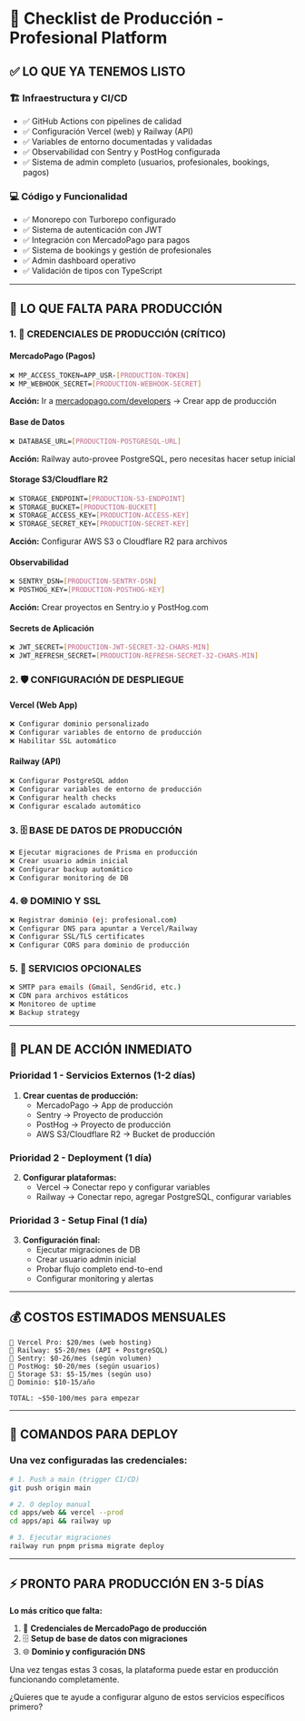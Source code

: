 # 🚀 Checklist de Producción - Profesional Platform

## ✅ **LO QUE YA TENEMOS LISTO**

### 🏗️ **Infraestructura y CI/CD**

- ✅ GitHub Actions con pipelines de calidad
- ✅ Configuración Vercel (web) y Railway (API)
- ✅ Variables de entorno documentadas y validadas
- ✅ Observabilidad con Sentry y PostHog configurada
- ✅ Sistema de admin completo (usuarios, profesionales, bookings, pagos)

### 💻 **Código y Funcionalidad**

- ✅ Monorepo con Turborepo configurado
- ✅ Sistema de autenticación con JWT
- ✅ Integración con MercadoPago para pagos
- ✅ Sistema de bookings y gestión de profesionales
- ✅ Admin dashboard operativo
- ✅ Validación de tipos con TypeScript

---

## 🚨 **LO QUE FALTA PARA PRODUCCIÓN**

### 1. 🔑 **CREDENCIALES DE PRODUCCIÓN** (CRÍTICO)

#### **MercadoPago (Pagos)**

```bash
❌ MP_ACCESS_TOKEN=APP_USR-[PRODUCTION-TOKEN]
❌ MP_WEBHOOK_SECRET=[PRODUCTION-WEBHOOK-SECRET]
```

**Acción:** Ir a [mercadopago.com/developers](https://mercadopago.com/developers) → Crear app de producción

#### **Base de Datos**

```bash
❌ DATABASE_URL=[PRODUCTION-POSTGRESQL-URL]
```

**Acción:** Railway auto-provee PostgreSQL, pero necesitas hacer setup inicial

#### **Storage S3/Cloudflare R2**

```bash
❌ STORAGE_ENDPOINT=[PRODUCTION-S3-ENDPOINT]
❌ STORAGE_BUCKET=[PRODUCTION-BUCKET]
❌ STORAGE_ACCESS_KEY=[PRODUCTION-ACCESS-KEY]
❌ STORAGE_SECRET_KEY=[PRODUCTION-SECRET-KEY]
```

**Acción:** Configurar AWS S3 o Cloudflare R2 para archivos

#### **Observabilidad**

```bash
❌ SENTRY_DSN=[PRODUCTION-SENTRY-DSN]
❌ POSTHOG_KEY=[PRODUCTION-POSTHOG-KEY]
```

**Acción:** Crear proyectos en Sentry.io y PostHog.com

#### **Secrets de Aplicación**

```bash
❌ JWT_SECRET=[PRODUCTION-JWT-SECRET-32-CHARS-MIN]
❌ JWT_REFRESH_SECRET=[PRODUCTION-REFRESH-SECRET-32-CHARS-MIN]
```

### 2. 🛡️ **CONFIGURACIÓN DE DESPLIEGUE**

#### **Vercel (Web App)**

```bash
❌ Configurar dominio personalizado
❌ Configurar variables de entorno de producción
❌ Habilitar SSL automático
```

#### **Railway (API)**

```bash
❌ Configurar PostgreSQL addon
❌ Configurar variables de entorno de producción
❌ Configurar health checks
❌ Configurar escalado automático
```

### 3. 🗄️ **BASE DE DATOS DE PRODUCCIÓN**

```bash
❌ Ejecutar migraciones de Prisma en producción
❌ Crear usuario admin inicial
❌ Configurar backup automático
❌ Configurar monitoring de DB
```

### 4. 🌐 **DOMINIO Y SSL**

```bash
❌ Registrar dominio (ej: profesional.com)
❌ Configurar DNS para apuntar a Vercel/Railway
❌ Configurar SSL/TLS certificates
❌ Configurar CORS para dominio de producción
```

### 5. 📧 **SERVICIOS OPCIONALES**

```bash
❌ SMTP para emails (Gmail, SendGrid, etc.)
❌ CDN para archivos estáticos
❌ Monitoreo de uptime
❌ Backup strategy
```

---

## 🎯 **PLAN DE ACCIÓN INMEDIATO**

### **Prioridad 1 - Servicios Externos (1-2 días)**

1. **Crear cuentas de producción:**
   - MercadoPago → App de producción
   - Sentry → Proyecto de producción
   - PostHog → Proyecto de producción
   - AWS S3/Cloudflare R2 → Bucket de producción

### **Prioridad 2 - Deployment (1 día)**

2. **Configurar plataformas:**
   - Vercel → Conectar repo y configurar variables
   - Railway → Conectar repo, agregar PostgreSQL, configurar variables

### **Prioridad 3 - Setup Final (1 día)**

3. **Configuración final:**
   - Ejecutar migraciones de DB
   - Crear usuario admin inicial
   - Probar flujo completo end-to-end
   - Configurar monitoring y alertas

---

## 💰 **COSTOS ESTIMADOS MENSUALES**

```
🔹 Vercel Pro: $20/mes (web hosting)
🔹 Railway: $5-20/mes (API + PostgreSQL)
🔹 Sentry: $0-26/mes (según volumen)
🔹 PostHog: $0-20/mes (según usuarios)
🔹 Storage S3: $5-15/mes (según uso)
🔹 Dominio: $10-15/año

TOTAL: ~$50-100/mes para empezar
```

---

## 🚀 **COMANDOS PARA DEPLOY**

### **Una vez configuradas las credenciales:**

```bash
# 1. Push a main (trigger CI/CD)
git push origin main

# 2. O deploy manual
cd apps/web && vercel --prod
cd apps/api && railway up

# 3. Ejecutar migraciones
railway run pnpm prisma migrate deploy
```

---

## ⚡ **PRONTO PARA PRODUCCIÓN EN 3-5 DÍAS**

**Lo más crítico que falta:**

1. 🔑 **Credenciales de MercadoPago de producción**
2. 🗄️ **Setup de base de datos con migraciones**
3. 🌐 **Dominio y configuración DNS**

Una vez tengas estas 3 cosas, la plataforma puede estar en producción funcionando completamente.

¿Quieres que te ayude a configurar alguno de estos servicios específicos primero?
